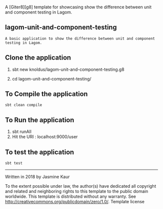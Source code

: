 A [Giter8][g8] template for showcasing show the difference between unit and component testing in Lagom.

## lagom-unit-and-component-testing
	A basic application to show the difference between unit and component testing in Lagom.

## Clone the application
	
1. sbt new knoldus/lagom-unit-and-component-testing.g8

2. cd lagom-unit-and-component-testing/

## To Compile the application

	sbt clean compile

## To Run the application 

1. sbt runAll
2. Hit the URI : localhost:9000/user

## To test the application

	sbt test


----------------

Written in 2018 by Jasmine Kaur

To the extent possible under law, the author(s) have dedicated all copyright and related and neighboring rights to this template to the public domain worldwide. This template is distributed without any warranty. See http://creativecommons.org/publicdomain/zero/1.0/.
Template license

